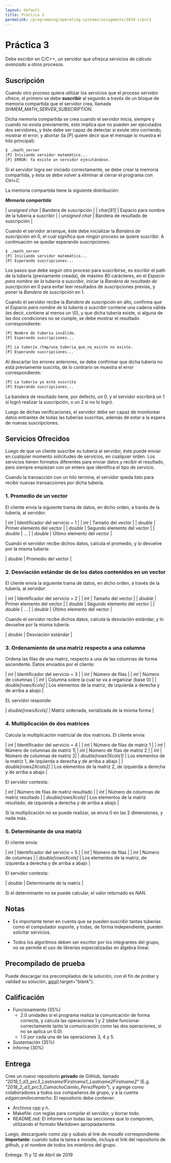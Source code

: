 ```yaml
---
layout: default
title: Práctica 3
permalink: /programming/operating-systems/assigments/2019-1/prc3
---
```


# Práctica 3

Debe escribir en C/C++, un servidor que ofrezca servicios de *cálculo avanzado* a otros procesos.

## Suscripción

Cuando otro proceso quiera utilizar los servicios que el proceso servidor ofrece, el primero se debe **suscribir** al segundo a través de un bloque de memoria compartida que el servidor crea, llamada *SHMEM_MATH_SERVER_SUBSCRIPTION*.

Dicha memoria compartida se crea cuando el servidor inicia, siempre y cuando no exista previamente, esto implica que no pueden ser ejecutados dos servidores, y éste debe ser capaz de detectar si existe otro corriendo, mostrar el error, y abortar (la [P] quiere decir que el mensaje lo muestra el hilo principal):

``` bash
$ ./math_server
[P] Iniciando servidor matemático...
[P] ERROR: Ya existe un servidor ejecutándose.
```

Si el servidor logra ser iniciado correctamente, se debe crear la memoria compartida, y ésta se debe volver a eliminar al cerrar el programa con *Ctrl+C*.

La memoria compartida tiene la siguiente distribución:

***Memoria compartida***

| *unsigned char* | Bandera de suscripción |
| *char[81]* | Espacio para nombre de la tubería a suscribir |
| *unsigned char* | Bandera de resultado de suscripción |

Cuando el servidor arranque, éste debe inicializar la *Bandera de suscripción* en 0, el cual significa que ningún proceso se quiere suscribir. A continuación se quedar esperando suscripciones:

``` bash
$ ./math_server
[P] Iniciando servidor matemático...
[P] Esperando suscripciones...
```

Los pasos que debe seguir otro proceso para suscribirse, es escribir el path de la tubería (previamente creada), de máximo 80 carácteres, en el *Espacio para nombre de la tubería a suscribir*, iniciar la *Bandera de resultado de suscripción* en 0 para evitar leer resultados de suscripciones previas, y poner la *Bandera de suscripción* en 1.

Cuando el servidor recibe la *Bandera de suscripción* en alto, confirma que el *Espacio para nombre de la tubería a suscribir* contiene una cadena válida (es decir, contiene al menos un \0), y que dicha tubería existe, si alguna de las dos condiciones no se cumple, se debe mostrar el resultado correspondiente:

``` bash
[P] Nombre de tubería inválido.
[P] Esperando suscripciones...
```

``` bash
[P] La tubería /tmp/una_tuberia_que_no_existe no existe.
[P] Esperando suscripciones...
```

Al descartar los errores anteriores, se debe confirmar que dicha tubería no está previamente suscrita, de lo contrario se muestra el error correspondiente:

``` bash
[P] La tubería ya está suscrita
[P] Esperando suscripciones...
```

La bandera de resultado tiene, por defecto, un 0, y el servidor escribirá un 1 si logró realizar la suscripción, o un 2 si no lo logró.

Luego de dichas verificaciones, el servidor debe ser capaz de monitorear datos entrantes de todas las tuberías suscritas, además de estar a la espera de nuevas suscripciones.

## Servicios Ofrecidos

Luego de que un cliente suscribe su tubería al servidor, éste puede enviar en cualquier momento solicitudes de servicios, en cualquier orden. Los servicios tienen formatos diferentes para enviar datos y recibir el resultado, pero siempre empiezan con un entero que identifica el tipo de servicio.

Cuando la transacción con un hilo termina, el servidor queda listo para recibir nuevas transacciones por dicha tubería.

### 1. Promedio de un vector

El cliente envía la siguiente trama de datos, en dicho orden, a través de la tubería, al servidor:

| *int* | Identificador del servicio = 1 |
| *int* | Tamaño del vector |
| *double* | Primer elemento del vector |
| *double* | Segundo elemento del vector |
| *double* | ... |
| *double* | Último elemento del vector |

Cuando el servidor recibe dichos datos, calcula el promedio, y lo devuelve por la misma tubería:

| *double* | Promedio del vector |

### 2. Desviación estándar de de los datos contenidos en un vector

El cliente envía la siguiente trama de datos, en dicho orden, a través de la tubería, al servidor:

| *int* | Identificador del servicio = 2 |
| *int* | Tamaño del vector |
| *double* | Primer elemento del vector |
| *double* | Segundo elemento del vector |
| *double* | ... |
| *double* | Último elemento del vector |

Cuando el servidor recibe dichos datos, calcula la desviación estándar, y lo devuelve por la misma tubería:

| *double* | Desviación estándar |

### 3. Ordenamiento de una matriz respecto a una columna

Ordena las filas de una matriz, respecto a una de las columnas de forma ascendente. Datos enviados por el cliente:

| *int* | Identificador del servicio = 3 |
| *int* | Número de filas |
| *int* | Número de columnas |
| *int* | Columna sobre la cual se va a organizar (base 0) |
| *double[rowsXcols]* | Los elementos de la matriz, de izquierda a derecha y de arriba a abajo |

EL servidor responde:

| *double[rowsXcols]* | Matriz ordenada, serializada de la misma forma |

### 4. Multiplicación de dos matrices

Calcula la multiplicación matricial de dos matrices. El cliente envía:

| *int* | Identificador del servicio = 4 |
| *int* | Número de filas de matriz 1 |
| *int* | Número de columnas de matriz 1|
| *int* | Número de filas de matriz 2 |
| *int* | Número de columnas de matriz 2|
| *double[rows1Xcols1]* | Los elementos de la matriz 1, de izquierda a derecha y de arriba a abajo |
| *double[rows2Xcols2]* | Los elementos de la matriz 2, de izquierda a derecha y de arriba a abajo |

El servidor contesta:

| *int* | Número de filas de matriz resultado |
| *int* | Número de columnas de matriz resultado |
| *double[rowsXcols]* | Los elementos de la matriz resultado, de izquierda a derecha y de arriba a abajo |

Si la multiplicación no se puede realizar, se envía 0 en las 2 dimensiones, y nada más.

### 5. Determinante de una matriz

El cliente envía:

| *int* | Identificador del servicio = 5 |
| *int* | Número de filas |
| *int* | Número de columnas |
| *double[rowsXcols]* | Los elementos de la matriz, de izquierda a derecha y de arriba a abajo |

El servidor contesta:

| *double* | Determinante de la matriz |

Si el determinante no se puede calcular, el valor retornado es *NAN*.

## Notas

* Es importante tener en cuenta que se pueden suscribir tantas tuberías como el computador soporte, y todas, de forma independiente, pueden solicitar servicios.

* Todos los algoritmos deben ser escritor por los integrantes del grupo, no se permite el uso de librerías especializadas en álgebra lineal.

## Precompilado de prueba

Puede descargar los precompilados de la solución, con el fin de probar y validad su solución, [aquí](https://github.com/cstopics/cstopics/tree/gh-pages/assets/binaries/digital3_lab3_2019_1){:target="blank"}.

## Calificación

* Funcionamiento (35%)
  * 2.0 unidades si el programa realiza la comunicación de forma correcta, y calcula las operaciones 1 y 2 (debe funcionar correctamente tanto la comunicación como las dos operaciones, si no se aplica un 0.0).
  * 1.0 por cada una de las operaciones 3, 4 y 5.
* Sustentación (35%)
* Informe (30%)

## Entrega

Cree un nuevo repositorio **privado** de GitHub, llamado *"2019_1_d3_prc3_Lastname1Firstname1_Lastname2Firstname2"* (E.g. *"2018_2_d3_prc3_CamachoCamilo_PerezPepito"*), y agrege como colaboradores a todos sus compañeros de grupo, y a la cuenta *edgarcamilocamacho*. El repositorio debe contener:

* Archivos cpp y h.
* Makefile: con reglas para compilar el servidor, y borrar todo.
* README.md: El informe con todas las secciones que lo componen, utilizando el formato Markdown apropiadamente.

Luego, descarguelo como *zip* y súbalo al link de *moodle* correspondiente. **Importante**: cuando suba la tarea a moodle, incluya el link del repositorio de *github*, y el nombre de todos los mienbros del grupo.

Entrega: 11 y 12 de Abril de 2019
